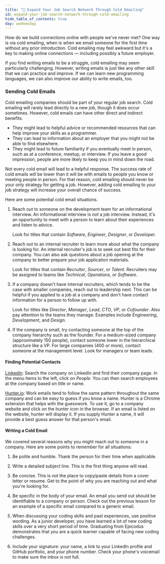```yaml
---
title: "📓 Expand Your Job Search Network Through Cold Emailing"
id: expand-your-job-search-network-through-cold-emailing
hide_table_of_contents: true
day: wednesday
---
```


How do we build connections online with people we've never met? One way is via cold emailing, when is when we email someone for the first time without any prior introduction. Cold emailing may feel awkward but it's a key to making online connections — including possibly a future employer.

If you find writing emails to be a struggle, cold emailing may seem particularly challenging. However, writing emails is just like any other skill that we can practice and improve. If we can learn new programming languages, we can also improve our ability to write emails, too.

### Sending Cold Emails

Cold emailing companies should be part of your regular job search. Cold emailing will rarely lead directly to a new job, though it does occur sometimes. However, cold emails can have other direct and indirect benefits.

* They might lead to helpful advice or recommended resources that can help improve your skills as a programmer.
* They can lead to information about an employer that you might not be able to find elsewhere.
* They might lead to future familiarity if you eventually meet in person, such as at a conference, meetup, or interview. If you leave a good impression, people are more likely to keep you in mind down the road.

Not every cold email will lead to a helpful response. The success rate of cold emails will be lower than it will be with emails to people you know or meeting people in person. For that reason, cold emailing should never be your only strategy for getting a job. However, adding cold emailing to your job strategy will increase your overall chance of success.

Here are some potential cold email situations.

1. Reach out to someone on the development team for an informational interview. An informational interview is _not_ a job interview. Instead, it's an opportunity to meet with a person to learn about their experiences and listen to advice.

    Look for titles that contain _Software_, _Engineer_, _Designer_, or _Developer._

2. Reach out to an internal recruiter to learn more about what the company is looking for. An internal recruiter's job is to seek out best fits for their company. You can also ask questions about a job opening at the company to better prepare your job application materials. 

    Look for titles that contain _Recruiter_, _Sourcer_, or _Talent_. Recruiters may be assigned to teams like _Technical_, _Operations_, or _Software_.


3. If a company doesn't have internal recruiters, which tends to be the case with smaller companies, reach out to leadership next. This can be helpful if you applied to a job at a company and don't have contact information for a person to follow up with.

    Look for titles like _Director_, _Manager_, _Lead_, _CTO_, _VP_, or _Cofounder_. Also pay attention to the teams they manage. Examples include _Engineering_, _Development_, and _Design_.

4. If the company is small, try contacting someone at the top of the company hierarchy such as the founder. For a medium-sized company (approximately 150 people), contact someone lower in the hierarchical structure like a VP. For large companies (400 or more), contact someone at the management level. Look for managers or team leads.  

#### Finding Potential Contacts

[LinkedIn](https://linkedin.com): Search the company on LinkedIn and find their company page. In the menu items to the left, click on _People_. You can then search employees at the company based on title or name.

[Hunter.io](https://hunter.io/): Work emails tend to follow the same pattern throughout the same company and can be easy to guess if you know a name. Hunter is a Chrome extension that helps with the guesswork. To use it, go to a company website and click on the hunter icon in the browser. If an email is listed on the website, hunter will display it. If you supply Hunter a name, it will provide a best guess answer for that person's email.

#### Writing a Cold Email

We covered several reasons why you might reach out to someone in a company. Here are some points to remember for all situations:

1. Be polite and humble. Thank the person for their time when applicable. 

2. Write a detailed subject line. This is the first thing anyone will read.

3. Be concise. This is not the place to copy/paste details from a cover letter or resume. Get to the point of why you are reaching out and what you're looking for.

5. Be specific in the body of your email. An email you send out should be identifiable to a company or person. Check out the previous lesson for an example of a specific email compared to a generic email.

6. When discussing your coding skills and past experiences, use positive wording. As a junior developer, you have learned a lot of new coding skills over a very short period of time. Graduating from Epicodus demonstrates that you are a quick learner capable of facing new coding challenges. 

7. Include your signature: your name, a link to your LinkedIn profile and GitHub portfolio, and your phone number. Check your phone's voicemail to make sure the inbox is not full.
